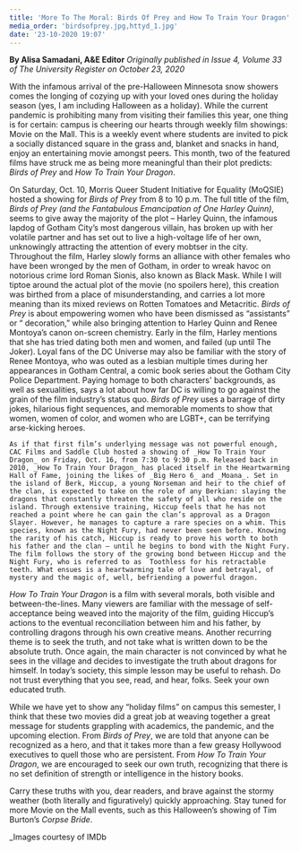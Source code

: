 ```yaml
---
title: 'More To The Moral: Birds Of Prey and How To Train Your Dragon'
media_order: 'birdsofprey.jpg,httyd_1.jpg'
date: '23-10-2020 19:07'
---
```


**By Alisa Samadani, A&E Editor** _Originally published in Issue 4, Volume 33 of The University Register on October 23, 2020_

With the infamous arrival of the pre-Halloween Minnesota snow showers comes the longing of cozying up with your loved ones during the holiday season (yes, I am including Halloween as a holiday). While the current pandemic is prohibiting many from visiting their families this year, one thing is for certain: campus is cheering our hearts through weekly film showings: Movie on the Mall. This is a weekly event where students are invited to pick a socially distanced square in the grass and, blanket and snacks in hand, enjoy an entertaining movie amongst peers. This month, two of the featured films have struck me as being more meaningful than their plot predicts: _Birds of Prey_ and _How To Train Your Dragon_.

On Saturday, Oct. 10, Morris Queer Student Initiative for Equality (MoQSIE) hosted a showing for _Birds of Prey_ from 8 to 10 p.m. The full title of the film, _Birds of Prey (and the Fantabulous Emancipation of One Harley Quinn)_, seems to give away the majority of the plot – Harley Quinn, the infamous lapdog of Gotham City’s most dangerous villain, has broken up with her volatile partner and has set out to live a high-voltage life of her own, unknowingly attracting the attention of every mobtser in the city. Throughout the film, Harley slowly forms an alliance with other females who have been wronged by the men of Gotham, in order to wreak havoc on notorious crime lord Roman Sionis, also known as Black Mask. While I will tiptoe around the actual plot of the movie (no spoilers here), this creation was birthed from a place of misunderstanding, and carries a lot more meaning than its mixed reviews on Rotten Tomatoes and Metacritic. 
_Birds of Prey_ is about empowering women who have been dismissed as “assistants” or “ decoration,” while also bringing attention to Harley Quinn and Renee Montoya’s canon on-screen chemistry. Early in the film, Harley mentions that she has tried dating both men and women, and failed (up until The Joker). Loyal fans of the DC Universe may also be familiar with the story of Renee Montoya, who was outed as a lesbian multiple times during her appearances in Gotham Central, a comic book series about the Gotham City Police Department. Paying homage to both characters' backgrounds, as well as sexualities, says a lot about how far DC is willing to go against the grain of the film industry’s status quo. _Birds of Prey_ uses a barrage of dirty jokes, hilarious fight sequences, and memorable moments to show that women, women of color, and women who are LGBT+, can be terrifying arse-kicking heroes.

	As if that first film’s underlying message was not powerful enough, CAC Films and Saddle Club hosted a showing of _How To Train Your Dragon_ on Friday, Oct. 16, from 7:30 to 9:30 p.m. Released back in 2010, _How To Train Your Dragon_ has placed itself in the Heartwarming Hall of Fame, joining the likes of _Big Hero 6_ and _Moana_. Set in the island of Berk, Hiccup, a young Norseman and heir to the chief of the clan, is expected to take on the role of any Berkian: slaying the dragons that constantly threaten the safety of all who reside on the island. Through extensive training, Hiccup feels that he has not reached a point where he can gain the clan’s approval as a Dragon Slayer. However, he manages to capture a rare species on a whim. This species, known as the Night Fury, had never been seen before. Knowing the rarity of his catch, Hiccup is ready to prove his worth to both his father and the clan – until he begins to bond with the Night Fury. The film follows the story of the growing bond between Hiccup and the Night Fury, who is referred to as  Toothless for his retractable teeth. What ensues is a heartwarming tale of love and betrayal, of mystery and the magic of, well, befriending a powerful dragon. 
_How To Train Your Dragon_ is a film with several morals, both visible and between-the-lines. Many viewers are familiar with the message of self-acceptance being weaved into the majority of the film, guiding Hiccup’s actions to the eventual reconciliation between him and his father, by controlling dragons through his own creative means. Another recurring theme is to seek the truth, and not take what is written down to be the absolute truth. Once again, the main character is not convinced by what he sees in the village and decides to investigate the truth about dragons for himself.  In today’s society, this simple lesson may be useful to rehash. Do not trust everything that you see, read, and hear, folks. Seek your own educated truth.

While we have yet to show any “holiday films” on campus this semester, I think that these two movies did a great job at weaving together a great message for students grappling with academics, the pandemic, and the upcoming election. From _Birds of Prey_, we are told that anyone can be recognized as a hero, and that it takes more than a few greasy Hollywood executives to quell those who are persistent. From _How To Train Your Dragon_, we are encouraged to seek our own truth, recognizing that there is no set definition of strength or intelligence in the history books. 

Carry these truths with you, dear readers, and brave against the stormy weather (both literally and figuratively) quickly approaching. Stay tuned for more Movie on the Mall events, such as this Halloween’s showing of Tim Burton’s _Corpse Bride_.

_Images courtesy of IMDb
